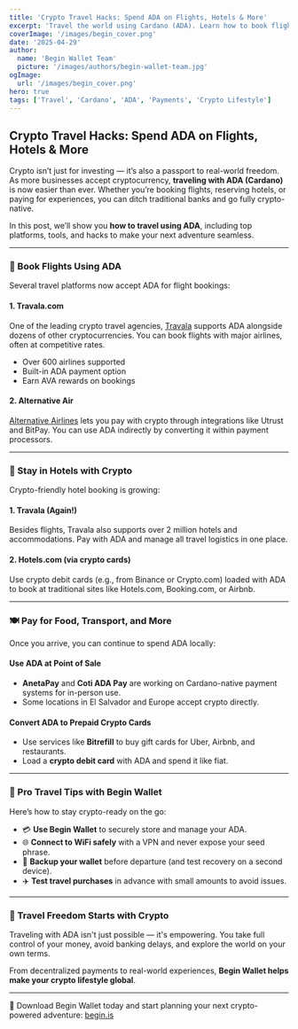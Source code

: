 ```yaml
---
title: 'Crypto Travel Hacks: Spend ADA on Flights, Hotels & More'
excerpt: 'Travel the world using Cardano (ADA). Learn how to book flights, hotels, and more using crypto — including tips, platforms, and tools for seamless travel with Begin Wallet.'
coverImage: '/images/begin_cover.png'
date: '2025-04-29'
author:
  name: 'Begin Wallet Team'
  picture: '/images/authors/begin-wallet-team.jpg'
ogImage:
  url: '/images/begin_cover.png'
hero: true
tags: ['Travel', 'Cardano', 'ADA', 'Payments', 'Crypto Lifestyle']
---
```


## Crypto Travel Hacks: Spend ADA on Flights, Hotels & More

Crypto isn’t just for investing — it’s also a passport to real-world freedom. As more businesses accept cryptocurrency, **traveling with ADA (Cardano)** is now easier than ever. Whether you’re booking flights, reserving hotels, or paying for experiences, you can ditch traditional banks and go fully crypto-native.

In this post, we’ll show you **how to travel using ADA**, including top platforms, tools, and hacks to make your next adventure seamless.

---

### 🛫 Book Flights Using ADA

Several travel platforms now accept ADA for flight bookings:

#### 1. **Travala.com**
One of the leading crypto travel agencies, [Travala](https://travala.com) supports ADA alongside dozens of other cryptocurrencies. You can book flights with major airlines, often at competitive rates.

- Over 600 airlines supported
- Built-in ADA payment option
- Earn AVA rewards on bookings

#### 2. **Alternative Air**
[Alternative Airlines](https://www.alternativeairlines.com) lets you pay with crypto through integrations like Utrust and BitPay. You can use ADA indirectly by converting it within payment processors.

---

### 🏨 Stay in Hotels with Crypto

Crypto-friendly hotel booking is growing:

#### 1. **Travala (Again!)**
Besides flights, Travala also supports over 2 million hotels and accommodations. Pay with ADA and manage all travel logistics in one place.

#### 2. **Hotels.com (via crypto cards)**
Use crypto debit cards (e.g., from Binance or Crypto.com) loaded with ADA to book at traditional sites like Hotels.com, Booking.com, or Airbnb.

---

### 🍽️ Pay for Food, Transport, and More

Once you arrive, you can continue to spend ADA locally:

#### Use ADA at Point of Sale
- **AnetaPay** and **Coti ADA Pay** are working on Cardano-native payment systems for in-person use.
- Some locations in El Salvador and Europe accept crypto directly.

#### Convert ADA to Prepaid Crypto Cards
- Use services like **Bitrefill** to buy gift cards for Uber, Airbnb, and restaurants.
- Load a **crypto debit card** with ADA and spend it like fiat.

---

### 🔧 Pro Travel Tips with Begin Wallet

Here’s how to stay crypto-ready on the go:

- 💳 **Use Begin Wallet** to securely store and manage your ADA.
- 🌐 **Connect to WiFi safely** with a VPN and never expose your seed phrase.
- 📲 **Backup your wallet** before departure (and test recovery on a second device).
- ✈️ **Test travel purchases** in advance with small amounts to avoid issues.

---

### 🧳 Travel Freedom Starts with Crypto

Traveling with ADA isn't just possible — it's empowering. You take full control of your money, avoid banking delays, and explore the world on your own terms.

From decentralized payments to real-world experiences, **Begin Wallet helps make your crypto lifestyle global**.

---

🚀 Download Begin Wallet today and start planning your next crypto-powered adventure: [begin.is](https://begin.is)
